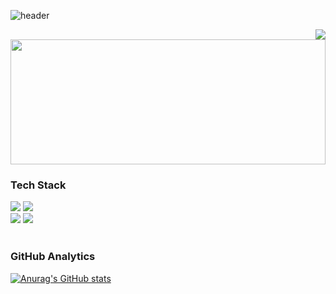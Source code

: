 <!--
**yoonnable/yoonnable** is a ✨ _special_ ✨ repository because its `README.md` (this file) appears on your GitHub profile.

Here are some ideas to get you started:

- 🔭 I’m currently working on ...
- 🌱 I’m currently learning ...
- 👯 I’m looking to collaborate on ...
- 🤔 I’m looking for help with ...
- 💬 Ask me about ...
- 📫 How to reach me: ...
- 😄 Pronouns: ...
- ⚡ Fun fact: ...
-->

![header](https://capsule-render.vercel.app/api?type=venom&color=9bc7d9&height=220&text=Yoonna&fontSize=58&desc=Basckend%20engineer&descSize=12&descAlign=55&stroke=03001c&strokeWidth=0.3)

<div align=right>
<a href="https://hits.seeyoufarm.com"><img src="https://hits.seeyoufarm.com/api/count/incr/badge.svg?url=https%3A%2F%2Fgithub.com%2Fyoonnable&count_bg=%23A9D7D4&title_bg=%23555555&icon=github.svg&icon_color=%23E7E7E7&title=visitor&edge_flat=false"/></a>
</div>

<div>
<!--     <h3>Hi there. This is Yoonna. 👋</h3> -->
    <a href="https://github.com/devxb/gitanimals">
      <img
        src="https://render.gitanimals.org/lines/yoonnable?pet-id=619976616896776482" width="100%" height="200"
      />
    </a>
</div>

### Tech Stack
<div>
    <img src="https://img.shields.io/badge/java-007396?style=for-the-badge&logo=OpenJDK&logoColor=white">
    <img src="https://img.shields.io/badge/Spring-6DB33F?style=for-the-badge&logo=Spring&logoColor=white">
</div>
<div>
    <img src="https://img.shields.io/badge/JavaScript-F7DF1E?style=for-the-badge&logo=JavaScript&logoColor=white">
    <img src="https://img.shields.io/badge/Vue.js-4FC08D?style=for-the-badge&logo=vuedotjs&logoColor=white"/>
</div>
</br>

### GitHub Analytics
<div>

[![Anurag's GitHub stats](https://github-readme-stats.vercel.app/api?username=yoonnable&hide=stars,issues&count_private=true&theme=github_dark_dimmed&include_all_commits=true&custom_title=Yoonna's%20GitHub%20States)](https://github.com/yoonnable/github-readme-stats)
<!--[![Top Langs](https://github-readme-stats.vercel.app/api/top-langs/?username=yoonnable&langs_count=5&layout=donut&theme=blue_navy)](https://github.com/anuraghazra/github-readme-stats) -->
    
</div>
